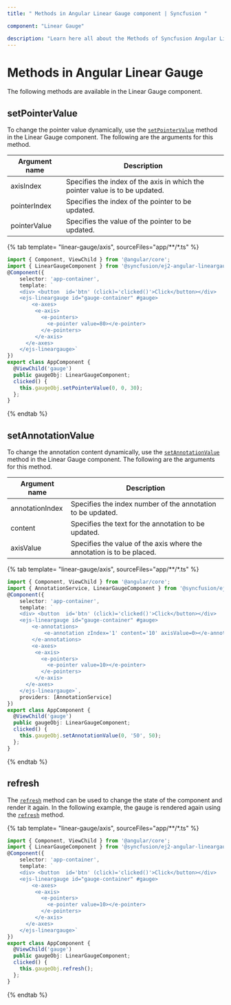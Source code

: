 ```yaml
---
title: " Methods in Angular Linear Gauge component | Syncfusion "

component: "Linear Gauge"

description: "Learn here all about the Methods of Syncfusion Angular Linear Gauge component and more."
---
```

# Methods in Angular Linear Gauge

The following methods are available in the Linear Gauge component.

## setPointerValue

To change the pointer value dynamically, use the [`setPointerValue`](../api/linear-gauge#setpointervalue) method in the Linear Gauge component. The following are the arguments for this method.

|   Argument name      |   Description                            |
|----------------------| -----------------------------------------|
|     axisIndex        |    Specifies the index of the axis in which the pointer value is to be updated.|
|     pointerIndex     |    Specifies the index of the pointer to be updated.           |
|     pointerValue     |    Specifies the value of the pointer to be updated.           |

{% tab template= "linear-gauge/axis", sourceFiles="app/**/*.ts" %}

```typescript
import { Component, ViewChild } from '@angular/core';
import { LinearGaugeComponent } from '@syncfusion/ej2-angular-lineargauge';
@Component({
    selector: 'app-container',
    template: `
    <div> <button  id='btn' (click)='clicked()'>Click</button></div>
    <ejs-lineargauge id="gauge-container" #gauge>
        <e-axes>
         <e-axis>
           <e-pointers>
             <e-pointer value=80></e-pointer>
           </e-pointers>
         </e-axis>
      </e-axes>
    </ejs-lineargauge>`
})
export class AppComponent {
  @ViewChild('gauge')
  public gaugeObj: LinearGaugeComponent;
  clicked() {
    this.gaugeObj.setPointerValue(0, 0, 30);
  };
}
```

{% endtab %}

## setAnnotationValue

To change the annotation content dynamically, use the [`setAnnotationValue`](../api/linear-gauge#setannotationvalue) method in the Linear Gauge component. The following are the arguments for this method.

|   Argument name      |   Description                            |
|----------------------| -----------------------------------------|
|     annotationIndex  |    Specifies the index number of the annotation to be updated. |
|     content          |    Specifies the text for the annotation to be updated.        |
|     axisValue        |    Specifies the value of the axis where the annotation is to be placed.|

{% tab template= "linear-gauge/axis", sourceFiles="app/**/*.ts" %}

```typescript
import { Component, ViewChild } from '@angular/core';
import { AnnotationService, LinearGaugeComponent } from '@syncfusion/ej2-angular-lineargauge';
@Component({
    selector: 'app-container',
    template: `
    <div> <button  id='btn' (click)='clicked()'>Click</button></div>
    <ejs-lineargauge id="gauge-container" #gauge>
        <e-annotations>
            <e-annotation zIndex='1' content='10' axisValue=0></e-annotation>
        </e-annotations>
        <e-axes>
         <e-axis>
           <e-pointers>
             <e-pointer value=10></e-pointer>
           </e-pointers>
         </e-axis>
      </e-axes>
    </ejs-lineargauge>`,
    providers: [AnnotationService]
})
export class AppComponent {
  @ViewChild('gauge')
  public gaugeObj: LinearGaugeComponent;
  clicked() {
    this.gaugeObj.setAnnotationValue(0, '50', 50);
  };
}
```

{% endtab %}

## refresh

The [`refresh`](../api/linear-gauge#refresh) method can be used to change the state of the component and render it again. In the following example, the gauge is rendered again using the [`refresh`](../api/linear-gauge#refresh) method.

{% tab template= "linear-gauge/axis", sourceFiles="app/**/*.ts" %}

```typescript
import { Component, ViewChild } from '@angular/core';
import { LinearGaugeComponent } from '@syncfusion/ej2-angular-lineargauge';
@Component({
    selector: 'app-container',
    template: `
    <div> <button  id='btn' (click)='clicked()'>Click</button></div>
    <ejs-lineargauge id="gauge-container" #gauge>
        <e-axes>
         <e-axis>
           <e-pointers>
             <e-pointer value=10></e-pointer>
           </e-pointers>
         </e-axis>
      </e-axes>
    </ejs-lineargauge>`
})
export class AppComponent {
  @ViewChild('gauge')
  public gaugeObj: LinearGaugeComponent;
  clicked() {
    this.gaugeObj.refresh();
  };
}
```

{% endtab %}